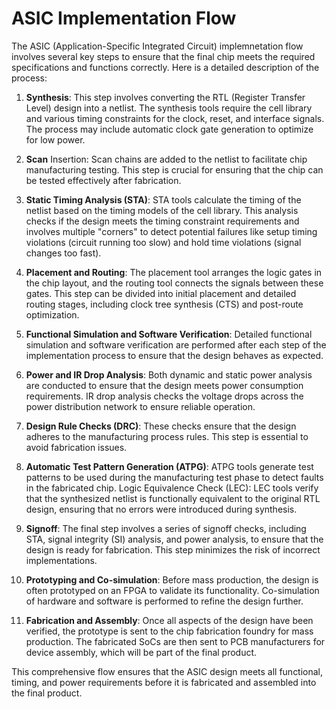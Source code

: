 # ASIC Implementation Flow

The ASIC (Application-Specific Integrated Circuit) implemnetation flow involves several key steps to ensure that the final chip meets the required specifications and functions correctly. Here is a detailed description of the process:

1. **Synthesis**: This step involves converting the RTL (Register Transfer Level) design into a netlist. The synthesis tools require the cell library and various timing constraints for the clock, reset, and interface signals. The process may include automatic clock gate generation to optimize for low power.

2. **Scan** Insertion: Scan chains are added to the netlist to facilitate chip manufacturing testing. This step is crucial for ensuring that the chip can be tested effectively after fabrication.

3. **Static Timing Analysis (STA)**: STA tools calculate the timing of the netlist based on the timing models of the cell library. This analysis checks if the design meets the timing constraint requirements and involves multiple "corners" to detect potential failures like setup timing violations (circuit running too slow) and hold time violations (signal changes too fast).

4. **Placement and Routing**: The placement tool arranges the logic gates in the chip layout, and the routing tool connects the signals between these gates. This step can be divided into initial placement and detailed routing stages, including clock tree synthesis (CTS) and post-route optimization.

5. **Functional Simulation and Software Verification**: Detailed functional simulation and software verification are performed after each step of the implementation process to ensure that the design behaves as expected.

6. **Power and IR Drop Analysis**: Both dynamic and static power analysis are conducted to ensure that the design meets power consumption requirements. IR drop analysis checks the voltage drops across the power distribution network to ensure reliable operation.

7. **Design Rule Checks (DRC)**: These checks ensure that the design adheres to the manufacturing process rules. This step is essential to avoid fabrication issues.

8. **Automatic Test Pattern Generation (ATPG)**: ATPG tools generate test patterns to be used during the manufacturing test phase to detect faults in the fabricated chip.
Logic Equivalence Check (LEC): LEC tools verify that the synthesized netlist is functionally equivalent to the original RTL design, ensuring that no errors were introduced during synthesis.

9. **Signoff**: The final step involves a series of signoff checks, including STA, signal integrity (SI) analysis, and power analysis, to ensure that the design is ready for fabrication. This step minimizes the risk of incorrect implementations.

10. **Prototyping and Co-simulation**: Before mass production, the design is often prototyped on an FPGA to validate its functionality. Co-simulation of hardware and software is performed to refine the design further.

11. **Fabrication and Assembly**: Once all aspects of the design have been verified, the prototype is sent to the chip fabrication foundry for mass production. The fabricated SoCs are then sent to PCB manufacturers for device assembly, which will be part of the final product.

This comprehensive flow ensures that the ASIC design meets all functional, timing, and power requirements before it is fabricated and assembled into the final product.
